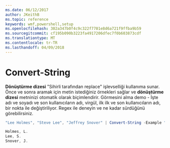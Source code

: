 ```yaml
---
ms.date: 06/12/2017
author: JKeithB
ms.topic: reference
keywords: wmf,powershell,setup
ms.openlocfilehash: 302a347b0f4c9c322f7701e8d6a721f9ffba9b59
ms.sourcegitcommit: cf195b090b3223fa4917206dfec7f0b603873cdf
ms.translationtype: MT
ms.contentlocale: tr-TR
ms.lasthandoff: 04/09/2018
---
```

# <a name="convert-string"></a>Convert-String
**Dönüştürme dizesi** "Sihirli tarafından replace" işlevselliği kullanıma sunar. Önce ve sonra aramak için metin istediğiniz örnekleri sağlar ve **dönüştürme dizesi** metninizi otomatik olarak biçimlendirir. Görmesini alma demo - İşte adı ve soyadı ve son kullanıcıların adı, virgül, ilk ilk ve son kullanıcıların adı, bir nokta ile değiştiriliyor. Regex ile deneyin ve ne kadar sürdüğünü görebilirsiniz.

```powershell
"Lee Holmes", "Steve Lee", "Jeffrey Snover" | Convert-String -Example "Bill Gates=Gates, B.","John Smith=Smith, J."

Holmes, L.
Lee, S.
Snover, J.
```
